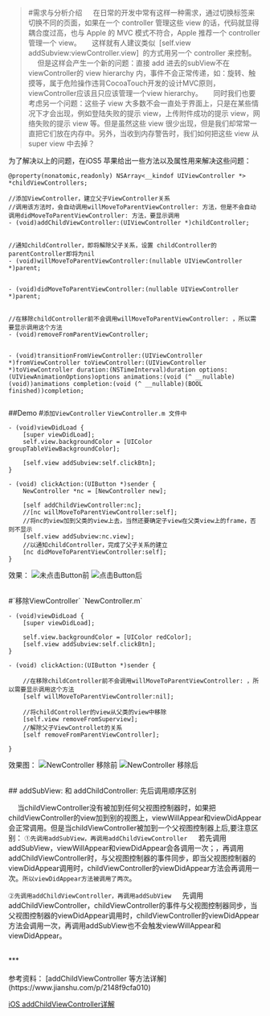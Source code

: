 >#需求与分析介绍
&emsp;  在日常的开发中常有这样一种需求，通过切换标签来切换不同的页面，如果在一个 controller 管理这些 view 的话，代码就显得耦合度过高，也与 Apple 的 MVC 模式不符合，Apple 推荐一个 controller 管理一个 view。 
&emsp;  这样就有人建议类似  [self.view addSubview:viewController.view]  的方式用另一个 controller 来控制。
&emsp;  但是这样会产生一个新的问题：直接 add 进去的subView不在 viewController的 view hierarchy 内，事件不会正常传递，如：旋转、触摸等，属于危险操作违背CocoaTouch开发的设计MVC原则，viewController应该且只应该管理一个view hierarchy。
&emsp;  同时我们也要考虑另一个问题：这些子 view 大多数不会一直处于界面上，只是在某些情况下才会出现，例如登陆失败的提示 view，上传附件成功的提示 view，网络失败的提示 view 等。但是虽然这些 view 很少出现，但是我们却常常一直把它们放在内存中。另外，当收到内存警告时，我们如何把这些 view 从 super view 中去掉？

为了解决以上的问题，在iOS5 苹果给出一些方法以及属性用来解决这些问题：
```
@property(nonatomic,readonly) NSArray<__kindof UIViewController *> *childViewControllers;

//添加ViewController，建立父子ViewController关系
//调用该方法时，会自动调用willMoveToParentViewController: 方法，但是不会自动调用didMoveToParentViewController: 方法，要显示调用
- (void)addChildViewController:(UIViewController *)childController;


//通知childController，即将解除父子关系，设置 childController的parentController即将为nil
- (void)willMoveToParentViewController:(nullable UIViewController *)parent;


- (void)didMoveToParentViewController:(nullable UIViewController *)parent;


//在移除childController前不会调用willMoveToParentViewController: ，所以需要显示调用这个方法
- (void)removeFromParentViewController;


- (void)transitionFromViewController:(UIViewController *)fromViewController toViewController:(UIViewController *)toViewController duration:(NSTimeInterval)duration options:(UIViewAnimationOptions)options animations:(void (^ __nullable)(void))animations completion:(void (^ __nullable)(BOOL finished))completion;


```

##Demo
#`添加ViewController`
`ViewController.m 文件中`
```
- (void)viewDidLoad {
    [super viewDidLoad];
    self.view.backgroundColor = [UIColor groupTableViewBackgroundColor];
    
    [self.view addSubview:self.clickBtn];
}

- (void) clickAction:(UIButton *)sender {
    NewController *nc = [NewController new];
    
    [self addChildViewController:nc];
    //[nc willMoveToParentViewController:self];
    //将nc的view加到父类的view上去，当然还要确定子view在父类view上的frame，否则不显示
    [self.view addSubview:nc.view];
    //以通知childController，完成了父子关系的建立
    [nc didMoveToParentViewController:self];
}

```
效果：
![未点击Button前](https://upload-images.jianshu.io/upload_images/2959789-ff8535b6be275669.png?imageMogr2/auto-orient/strip%7CimageView2/2/h/240)
![点击Button后](https://upload-images.jianshu.io/upload_images/2959789-b65c77527c3c3673.png?imageMogr2/auto-orient/strip%7CimageView2/2/h/240)

<br/>
#`移除ViewController`
`NewController.m`

```
- (void)viewDidLoad {
    [super viewDidLoad];

    self.view.backgroundColor = [UIColor redColor];
    [self.view addSubview:self.clickBtn];
}

- (void) clickAction:(UIButton *)sender {
    
    //在移除childController前不会调用willMoveToParentViewController: ，所以需要显示调用这个方法
    [self willMoveToParentViewController:nil];
    
    //将childController的view从父类的view中移除
    [self.view removeFromSuperview];
    //解除父子ViewControllet的关系
    [self removeFromParentViewController];
    
}
```
效果图：
![NewController 移除前](https://upload-images.jianshu.io/upload_images/2959789-9ed2ba5db05e26f9.png?imageMogr2/auto-orient/strip%7CimageView2/2/w/1240)
![NewController 移除后](https://upload-images.jianshu.io/upload_images/2959789-3230c7dc311b3025.png?imageMogr2/auto-orient/strip%7CimageView2/2/w/1240)

<br/>
## addSubView: 和 addChildController: 先后调用顺序区别

&emsp;  当childViewController没有被加到任何父视图控制器时，如果把childViewController的view加到别的视图上，viewWillAppear和viewDidAppear会正常调用。但是当childViewController被加到一个父视图控制器上后,要注意区别：
`①先调用addSubView，再调用addChildViewController`
 &emsp;  若先调用addSubView，viewWillAppear和viewDidAppear会各调用一次；，再调用addChildViewController时，与父视图控制器的事件同步，即当父视图控制器的viewDidAppear调用时，childViewController的viewDidAppear方法会再调用一次。`所以viewDidAppear方法被调用了两次`。

`②先调用addChildViewController，再调用addSubView`
 &emsp;   先调用addChildViewController，childViewController的事件与父视图控制器同步，当父视图控制器的viewDidAppear调用时，childViewController的viewDidAppear方法会调用一次，再调用addSubView也不会触发viewWillAppear和viewDidAppear。








<br/>
***
<br/>


<br/>
参考资料：
[addChildViewController 等方法详解](https://www.jianshu.com/p/2148f9cfa010)

[iOS addChildViewController详解](https://blog.csdn.net/shaobo8910/article/details/51453645)
[]()
